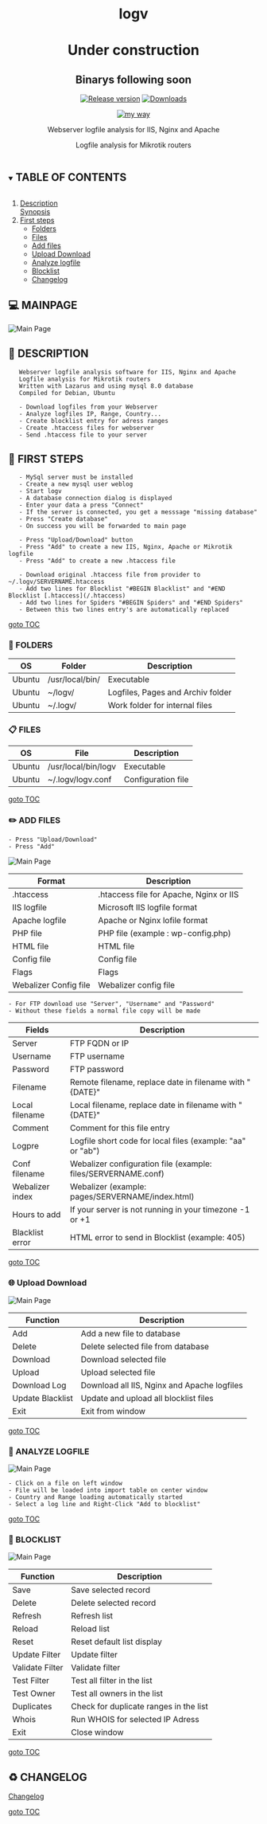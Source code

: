 
<div align="center">

# logv
# Under construction
## Binarys following soon

[![Release version](https://img.shields.io/github/v/release/unattended-ch/logv?color=blue&label=&style=for-the-badge)](https://github.com/unattended-ch/logv/releases/latest)
[![Downloads](https://img.shields.io/github/downloads/unattended-ch/logv/total?style=for-the-badge&color=blue)](https://github.com/unattended-ch/logv/releases/latest)

[![my way](https://img.shields.io/badge/-actio_et_reactio-navy.svg?style=for-the-badge&color=blue)](https://translate.google.com/?sl=auto&tl=de&text=actio%20et%20reactio&op=translate)<br>

Webserver logfile analysis for IIS, Nginx and Apache

Logfile analysis for Mikrotik routers

</div>

<!-- TABLE OF CONTENTS -->
<a name="toc"></a>
<!-- TABLE OF CONTENTS -->
<details open="open">
  <summary><h2 style="display: inline-block">TABLE OF CONTENTS</h2></summary>
  <ol>
    <li>
      <a href="#description">Description</a>
    </li>
      <a href="#Synopsis">Synopsis</a>
    <li>
      <a href="#first-steps">First steps</a>
      <ul>
        <li><a href="#folders">Folders</a></li>
        <li><a href="#files">Files</a></li>
        <li><a href="#add-files">Add files</a></li>
        <li><a href="#upload-download">Upload Download</a></li>
        <li><a href="#analyze-logfile">Analyze logfile</a></li>
        <li><a href="#blocklist">Blocklist</a></li>
        <li><a href="#change">Changelog</a></li>
      </ul>
    </li>
  </ol>
</details>



## :computer: MAINPAGE

![Main Page][main]

## :scroll: DESCRIPTION

       Webserver logfile analysis software for IIS, Nginx and Apache
       Logfile analysis for Mikrotik routers
       Written with Lazarus and using mysql 8.0 database
       Compiled for Debian, Ubuntu

       - Download logfiles from your Webserver
       - Analyze logfiles IP, Range, Country...
       - Create blocklist entry for adress ranges
       - Create .htaccess files for webserver
       - Send .htaccess file to your server

## :runner: FIRST STEPS

       - MySql server must be installed
       - Create a new mysql user weblog
       - Start logv
       - A database connection dialog is displayed
       - Enter your data a press "Connect"
       - If the server is connected, you get a messsage "missing database"
       - Press "Create database"
       - On success you will be forwarded to main page

       - Press "Upload/Download" button
       - Press "Add" to create a new IIS, Nginx, Apache or Mikrotik logfile
       - Press "Add" to create a new .htaccess file

       - Download original .htaccess file from provider to ~/.logv/SERVERNAME.htaccess
       - Add two lines for Blocklist "#BEGIN Blacklist" and "#END Blocklist [.htaccess](/.htaccess)
       - Add two lines for Spiders "#BEGIN Spiders" and "#END Spiders"
       - Between this two lines entry's are automatically replaced

   [goto TOC](#toc)

### :file_folder: FOLDERS

OS|Folder|Description
----|----|----
Ubuntu|/usr/local/bin/|Executable
Ubuntu|~/logv/|Logfiles, Pages and Archiv folder
Ubuntu|~/.logv/|Work folder for internal files

### :clipboard: FILES

OS|File|Description
----|----|----
Ubuntu|/usr/local/bin/logv|Executable
Ubuntu|~/.logv/logv.conf|Configuration file

   [goto TOC](#toc)


### :pencil2: ADD FILES

	- Press "Upload/Download"
	- Press "Add"

![Main Page][add]

Format|Description
---|---
.htaccess|.htaccess file for Apache, Nginx or IIS
IIS logfile|Microsoft IIS logfile format
Apache logfile|Apache or Nginx lofile format
PHP file|PHP file (example : wp-config.php)
HTML file|HTML file
Config file|Config file
Flags|Flags
Webalizer Config file|Webalizer config file

	- For FTP download use "Server", "Username" and "Password"
	- Without these fields a normal file copy will be made

Fields|Description
---|---
Server|FTP FQDN or IP
Username|FTP username
Password|FTP password
Filename|Remote filename, replace date in filename with "{DATE}"
Local filename|Local filename, replace date in filename with "{DATE}"
Comment|Comment for this file entry
Logpre|Logfile short code for local files (example: "aa" or "ab")
Conf filename|Webalizer configuration file (example: files/SERVERNAME.conf)
Webalizer index|Webalizer (example: pages/SERVERNAME/index.html)
Hours to add|If your server is not running in your timezone -1 or +1
Blacklist error|HTML error to send in Blocklist (example: 405)

   [goto TOC](#toc)

### :globe_with_meridians: Upload Download

![Main Page][updown]

Function|Description
---|---
Add|Add a new file to database
Delete|Delete selected file from database
Download|Download selected file
Upload|Upload selected file
Download Log|Download all IIS, Nginx and Apache logfiles
Update Blacklist|Update and upload all blocklist files
Exit|Exit from window

   [goto TOC](#toc)

### :mag_right: ANALYZE LOGFILE

![Main Page][main]

	- Click on a file on left window
	- File will be loaded into import table on center window
	- Country and Range loading automatically started
	- Select a log line and Right-Click "Add to blocklist"
	

   [goto TOC](#toc)

### :rotating_light: BLOCKLIST

![Main Page][block]

Function|Description
---|---
Save|Save selected record
Delete|Delete selected record
Refresh|Refresh list
Reload|Reload list
Reset|Reset default list display
Update Filter|Update filter
Validate Filter|Validate filter
Test Filter|Test all filter in the list
Test Owner|Test all owners in the list
Duplicates|Check for duplicate ranges in the list
Whois|Run WHOIS for selected IP Adress
Exit|Close window

   [goto TOC](#toc)

<a name="change"></a>
## :recycle: CHANGELOG
[Changelog](/CHANGELOG)

   [goto TOC](#toc)



[main]: docs/main-window.png

[add]: docs/add-window.png

[updown]: docs/updown-window.png

[block]: docs/block-window.png

[.haccesst]: .htaccess

[releases]: https://github.com/unattended-ch/logv/releases/

[discuss]: https://github.com/unattended-ch/logv/discussions/


